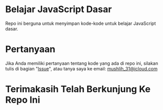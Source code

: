 # Belajar JavaScript Dasar
Repo ini berguna untuk menyimpan kode-kode untuk belajar JavaScript dasar.
# Pertanyaan
Jika Anda memiliki pertanyaan tentang kode yang ada di repo ini, silakan tulis di bagian "[Issue](https://github.com/mushlih-almubarak/Belajar-JavaScript-Dasar/issues)", atau tanya saya ke email: mushlih_31@icloud.com
# Terimakasih Telah Berkunjung Ke Repo Ini
